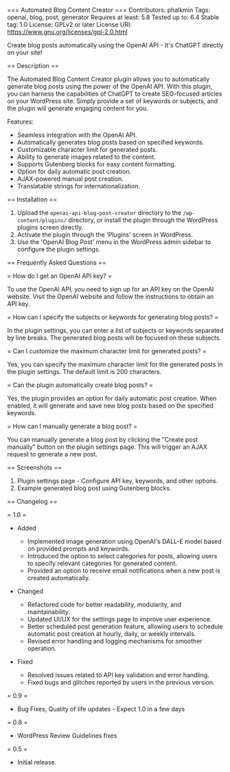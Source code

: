 === Automated Blog Content Creator ===
Contributors: phalkmin
Tags: openai, blog, post, generator
Requires at least: 5.8
Tested up to: 6.4
Stable tag: 1.0
License: GPLv2 or later
License URI: https://www.gnu.org/licenses/gpl-2.0.html

Create blog posts automatically using the OpenAI API - It's ChatGPT directly on your site!

== Description ==

The Automated Blog Content Creator plugin allows you to automatically generate blog posts using the power of the OpenAI API. With this plugin, you can harness the capabilities of ChatGPT to create SEO-focused articles on your WordPress site. Simply provide a set of keywords or subjects, and the plugin will generate engaging content for you.

Features:

- Seamless integration with the OpenAI API.
- Automatically generates blog posts based on specified keywords.
- Customizable character limit for generated posts.
- Ability to generate images related to the content.
- Supports Gutenberg blocks for easy content formatting.
- Option for daily automatic post creation.
- AJAX-powered manual post creation.
- Translatable strings for internationalization.

== Installation ==

1. Upload the `openai-api-blog-post-creator` directory to the `/wp-content/plugins/` directory, or install the plugin through the WordPress plugins screen directly.
2. Activate the plugin through the 'Plugins' screen in WordPress.
3. Use the 'OpenAI Blog Post' menu in the WordPress admin sidebar to configure the plugin settings.

== Frequently Asked Questions ==

= How do I get an OpenAI API key? =

To use the OpenAI API, you need to sign up for an API key on the OpenAI website. Visit the OpenAI website and follow the instructions to obtain an API key.

= How can I specify the subjects or keywords for generating blog posts? =

In the plugin settings, you can enter a list of subjects or keywords separated by line breaks. The generated blog posts will be focused on these subjects.

= Can I customize the maximum character limit for generated posts? =

Yes, you can specify the maximum character limit for the generated posts in the plugin settings. The default limit is 200 characters.

= Can the plugin automatically create blog posts? =

Yes, the plugin provides an option for daily automatic post creation. When enabled, it will generate and save new blog posts based on the specified keywords.

= How can I manually generate a blog post? =

You can manually generate a blog post by clicking the "Create post manually" button on the plugin settings page. This will trigger an AJAX request to generate a new post.

== Screenshots ==

1. Plugin settings page - Configure API key, keywords, and other options.
2. Example generated blog post using Gutenberg blocks.

== Changelog ==

= 1.0 =
- Added
	- Implemented image generation using OpenAI's DALL-E model based on provided prompts and keywords.
	- Introduced the option to select categories for posts, allowing users to specify relevant categories for generated content.
	- Provided an option to receive email notifications when a new post is created automatically.

- Changed
	- Refactored code for better readability, modularity, and maintainability.
	- Updated UI/UX for the settings page to improve user experience.
	- Better scheduled post generation feature, allowing users to schedule automatic post creation at hourly, daily, or weekly intervals.
	- Revised error handling and logging mechanisms for smoother operation.
	

- Fixed
	- Resolved issues related to API key validation and error handling.
	- Fixed bugs and glitches reported by users in the previous version.

= 0.9 =

- Bug Fixes, Quality of life updates - Expect 1.0 in a few days

= 0.8 =

- WordPress Review Guidelines fixes

= 0.5 =

- Initial release.